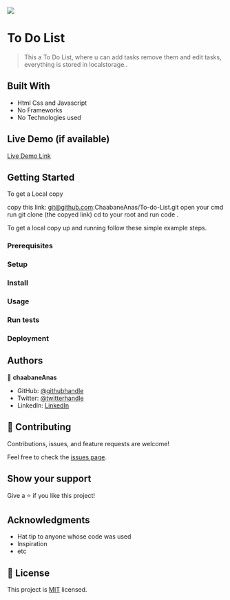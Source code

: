 ![](https://img.shields.io/badge/Microverse-blueviolet)

# To Do List

> This a To Do List, 
where u can add tasks remove them and edit tasks,
everything is stored in localstorage..


## Built With

- Html Css and Javascript
- No Frameworks
- No Technologies used

## Live Demo (if available)

[Live Demo Link](https://chaabaneanas.github.io/To-do-List/#)


## Getting Started
To get a Local copy

copy this link: git@github.com:ChaabaneAnas/To-do-List.git
open your cmd
run git clone (the copyed link)
cd to your root and run code . 


To get a local copy up and running follow these simple example steps.

### Prerequisites

### Setup

### Install

### Usage

### Run tests

### Deployment



## Authors

👤 **chaabaneAnas**

- GitHub: [@githubhandle](https://github.com/githubhandle)
- Twitter: [@twitterhandle](https://twitter.com/twitterhandle)
- LinkedIn: [LinkedIn](https://linkedin.com/in/linkedinhandle)



## 🤝 Contributing

Contributions, issues, and feature requests are welcome!

Feel free to check the [issues page](../../issues/).

## Show your support

Give a ⭐️ if you like this project!

## Acknowledgments

- Hat tip to anyone whose code was used
- Inspiration
- etc

## 📝 License

This project is [MIT](./MIT.md) licensed.
